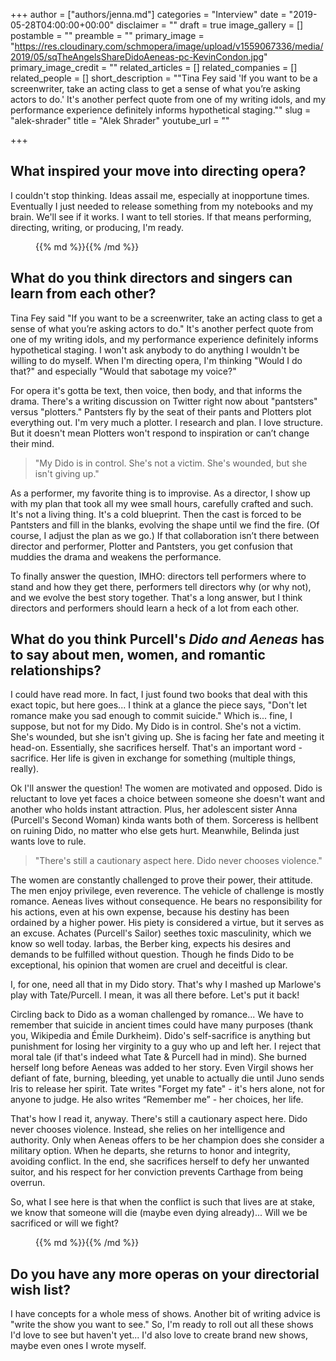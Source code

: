 +++
author = ["authors/jenna.md"]
categories = "Interview"
date = "2019-05-28T04:00:00+00:00"
disclaimer = ""
draft = true
image_gallery = []
postamble = ""
preamble = ""
primary_image = "https://res.cloudinary.com/schmopera/image/upload/v1559067336/media/2019/05/sqTheAngelsShareDidoAeneas-pc-KevinCondon.jpg"
primary_image_credit = ""
related_articles = []
related_companies = []
related_people = []
short_description = "\"Tina Fey said 'If you want to be a screenwriter, take an acting class to get a sense of what you’re asking actors to do.' It's another perfect quote from one of my writing idols, and my performance experience definitely informs hypothetical staging.\""
slug = "alek-shrader"
title = "Alek Shrader"
youtube_url = ""

+++
## What inspired your move into directing opera?

I couldn't stop thinking. Ideas assail me, especially at inopportune times. Eventually I just needed to release something from my notebooks and my brain. We'll see if it works. I want to tell stories. If that means performing, directing, writing, or producing, I'm ready.

<figure data-type="image">{{% md %}}{{% /md %}}

<figcaption></figcaption>  
</figure>

## What do you think directors and singers can learn from each other?

Tina Fey said "If you want to be a screenwriter, take an acting class to get a sense of what you’re asking actors to do." It's another perfect quote from one of my writing idols, and my performance experience definitely informs hypothetical staging. I won't ask anybody to do anything I wouldn't be willing to do myself. When I'm directing opera, I'm thinking "Would I do that?" and especially "Would that sabotage my voice?"

For opera it's gotta be text, then voice, then body, and that informs the drama. There's a writing discussion on Twitter right now about "pantsters" versus "plotters." Pantsters fly by the seat of their pants and Plotters plot everything out. I'm very much a plotter. I research and plan. I love structure. But it doesn't mean Plotters won't respond to inspiration or can’t change their mind.

>"My Dido is in control. She's not a victim. She's wounded, but she isn't giving up."

As a performer, my favorite thing is to improvise. As a director, I show up with my plan that took all my wee small hours, carefully crafted and such. It's not a living thing. It's a cold blueprint. Then the cast is forced to be Pantsters and fill in the blanks, evolving the shape until we find the fire. (Of course, I adjust the plan as we go.) If that collaboration isn’t there between director and performer, Plotter and Pantsters, you get confusion that muddies the drama and weakens the performance.

To finally answer the question, IMHO: directors tell performers where to stand and how they get there, performers tell directors why (or why not), and we evolve the best story together. That's a long answer, but I think directors and performers should learn a heck of a lot from each other.

## What do you think Purcell's _Dido and Aeneas_ has to say about men, women, and romantic relationships?

I could have read more. In fact, I just found two books that deal with this exact topic, but here goes... I think at a glance the piece says, "Don't let romance make you sad enough to commit suicide." Which is... fine, I suppose, but not for my Dido. My Dido is in control. She's not a victim. She's wounded, but she isn't giving up. She is facing her fate and meeting it head-on. Essentially, she sacrifices herself. That's an important word - sacrifice. Her life is given in exchange for something (multiple things, really).

Ok I'll answer the question! The women are motivated and opposed. Dido is reluctant to love yet faces a choice between someone she doesn't want and another who holds instant attraction. Plus, her adolescent sister Anna (Purcell's Second Woman) kinda wants both of them. Sorceress is hellbent on ruining Dido, no matter who else gets hurt. Meanwhile, Belinda just wants love to rule.

>"There's still a cautionary aspect here. Dido never chooses violence."

The women are constantly challenged to prove their power, their attitude. The men enjoy privilege, even reverence. The vehicle of challenge is mostly romance. Aeneas lives without consequence. He bears no responsibility for his actions, even at his own expense, because his destiny has been ordained by a higher power. His piety is considered a virtue, but it serves as an excuse. Achates (Purcell's Sailor) seethes toxic masculinity, which we know so well today. Iarbas, the Berber king, expects his desires and demands to be fulfilled without question. Though he finds Dido to be exceptional, his opinion that women are cruel and deceitful is clear.

I, for one, need all that in my Dido story. That's why I mashed up Marlowe's play with Tate/Purcell. I mean, it was all there before. Let's put it back!

Circling back to Dido as a woman challenged by romance... We have to remember that suicide in ancient times could have many purposes (thank you, Wikipedia and Émile Durkheim). Dido's self-sacrifice is anything but punishment for losing her virginity to a guy who up and left her. I reject that moral tale (if that's indeed what Tate & Purcell had in mind). She burned herself long before Aeneas was added to her story. Even Virgil shows her defiant of fate, burning, bleeding, yet unable to actually die until Juno sends Iris to release her spirit. Tate writes "Forget my fate" - it's hers alone, not for anyone to judge. He also writes “Remember me” - her choices, her life.

That's how I read it, anyway. There's still a cautionary aspect here. Dido never chooses violence. Instead, she relies on her intelligence and authority. Only when Aeneas offers to be her champion does she consider a military option. When he departs, she returns to honor and integrity, avoiding conflict. In the end, she sacrifices herself to defy her unwanted suitor, and his respect for her conviction prevents Carthage from being overrun.

So, what I see here is that when the conflict is such that lives are at stake, we know that someone will die (maybe even dying already)... Will we be sacrificed or will we fight?

<figure data-type="image">{{% md %}}{{% /md %}}

<figcaption></figcaption>  
</figure>

## Do you have any more operas on your directorial wish list?

I have concepts for a whole mess of shows. Another bit of writing advice is "write the show you want to see." So, I'm ready to roll out all these shows I'd love to see but haven't yet... I'd also love to create brand new shows, maybe even ones I wrote myself.
